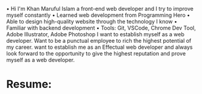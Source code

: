 •	Hi I'm Khan Maruful Islam a front-end web developer and I try to improve myself constantly
•	Learned web development from Programming Hero
•	Able to design high-quality website through the technology I know
•	Familiar with backend development 
•	Tools: Git, VSCode, Chrome Dev Tool, Adobe Illustrator, Adobe Photoshop 
I want to establish myself as a web developer. Want to be a punctual employee to rich the highest potential of my career. 
want to establish me as an Effectual web developer and always look forward to the opportunity to give the highest reputation
and prove myself as a web developer.
# Resume: 
